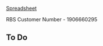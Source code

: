 
[Spreadsheet](https://docs.google.com/spreadsheets/d/1eT_pMN_6-gU31_R2t4GP9_6IpOVfCNpdPp4wcOBeznw/edit?usp=sharing)

RBS Customer Number - 1906660295

## To Do


